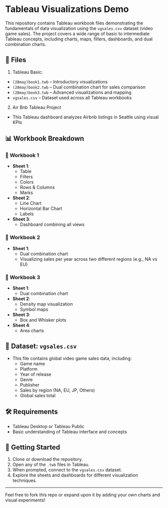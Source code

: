 # Tableau Visualizations Demo

This repository contains Tableau workbook files demonstrating the fundamentals of data visualization using the `vgsales.csv` dataset (video game sales). The project covers a wide range of basic to intermediate Tableau concepts, including charts, maps, filters, dashboards, and dual combination charts.

## 📁 Files

1. Tableau Basic:
- `(28may)book1.twb` – Introductory visualizations
- `(28may)book2.twb` – Dual combination chart for sales comparison
- `(28may)book3.twb` – Advanced visualizations and mapping
- `vgsales.csv` – Dataset used across all Tableau workbooks

2. Air Bnb Tableau Project
- This Tableau dashboard analyzes Airbnb listings in Seattle using visual KPIs

## 📊 Workbook Breakdown

### 📘 **Workbook 1**
- **Sheet 1**:
  - Table
  - Filters
  - Colors
  - Rows & Columns
  - Marks
- **Sheet 2**:
  - Line Chart
  - Horizontal Bar Chart
  - Labels
- **Sheet 3**:
  - Dashboard combining all views

### 📘 **Workbook 2**
- **Sheet 1**:
  - Dual combination chart
  - Visualizing sales per year across two different regions (e.g., NA vs EU)

### 📘 **Workbook 3**
- **Sheet 1**:
  - Dual combination chart
- **Sheet 2**:
  - Density map visualization
  - Symbol maps
- **Sheet 3**:
  - Box and Whisker plots
- **Sheet 4**:
  - Area charts

## 📂 Dataset: `vgsales.csv`
- This file contains global video game sales data, including:
  - Game name
  - Platform
  - Year of release
  - Genre
  - Publisher
  - Sales by region (NA, EU, JP, Others)
  - Global sales total

## 🛠️ Requirements
- Tableau Desktop or Tableau Public
- Basic understanding of Tableau interface and concepts

## 🚀 Getting Started
1. Clone or download the repository.
2. Open any of the `.twb` files in Tableau.
3. When prompted, connect to the `vgsales.csv` dataset.
4. Explore the sheets and dashboards for different visualization techniques.

---

Feel free to fork this repo or expand upon it by adding your own charts and visual experiments!
